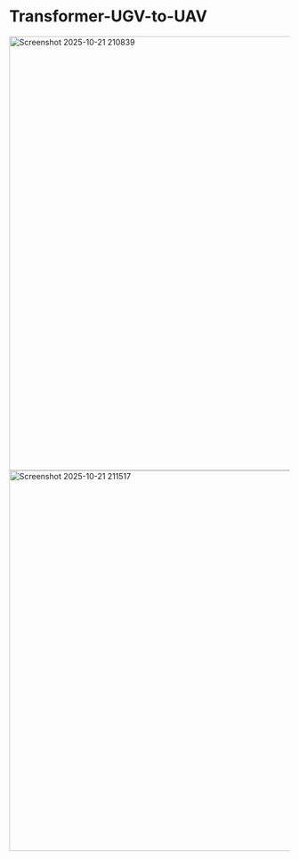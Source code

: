 # Transformer-UGV-to-UAV
<img width="1214" height="781" alt="Screenshot 2025-10-21 210839" src="https://github.com/user-attachments/assets/de9dbdc0-4fd0-41ca-add4-1850af6a2260" />
<img width="1127" height="685" alt="Screenshot 2025-10-21 211517" src="https://github.com/user-attachments/assets/aba14f93-d4f0-4028-ac0b-6726d14d5a70" />
